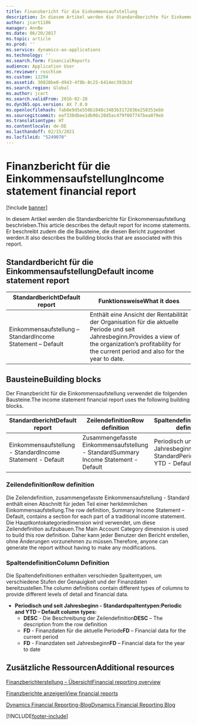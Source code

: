 ```yaml
---
title: Finanzbericht für die Einkommensaufstellung
description: In diesem Artikel werden die Standardberichte für Einkommensaufstellung beschrieben. Er beschreibt zudem die die Bausteine, die diesen Bericht zugeordnet werden.
author: jcart1106
manager: AnnBe
ms.date: 06/20/2017
ms.topic: article
ms.prod: ''
ms.service: dynamics-ax-applications
ms.technology: ''
ms.search.form: FinancialReports
audience: Application User
ms.reviewer: roschlom
ms.custom: 12294
ms.assetid: 30820be0-d943-4f8b-8c25-6414ec393b3d
ms.search.region: Global
ms.author: jcart
ms.search.validFrom: 2016-02-28
ms.dyn365.ops.version: AX 7.0.0
ms.openlocfilehash: fab0e9d5e550b1848c3483b3172836e258353ebb
ms.sourcegitcommit: eaf330dbee1db96c20d5ac479f007747bea079eb
ms.translationtype: HT
ms.contentlocale: de-DE
ms.lasthandoff: 02/15/2021
ms.locfileid: "5249070"
---
```

# <a name="income-statement-financial-report"></a><span data-ttu-id="5242c-104">Finanzbericht für die Einkommensaufstellung</span><span class="sxs-lookup"><span data-stu-id="5242c-104">Income statement financial report</span></span>

[!include [banner](../includes/banner.md)]

<span data-ttu-id="5242c-105">In diesem Artikel werden die Standardberichte für Einkommensaufstellung beschrieben.</span><span class="sxs-lookup"><span data-stu-id="5242c-105">This article describes the default report for income statements.</span></span> <span data-ttu-id="5242c-106">Er beschreibt zudem die die Bausteine, die diesen Bericht zugeordnet werden.</span><span class="sxs-lookup"><span data-stu-id="5242c-106">It also describes the building blocks that are associated with this report.</span></span> 

<a name="default-income-statement-report"></a><span data-ttu-id="5242c-107">Standardbericht für die Einkommensaufstellung</span><span class="sxs-lookup"><span data-stu-id="5242c-107">Default income statement report</span></span>
-------------------------------

| <span data-ttu-id="5242c-108">Standardbericht</span><span class="sxs-lookup"><span data-stu-id="5242c-108">Default report</span></span>             | <span data-ttu-id="5242c-109">Funktionsweise</span><span class="sxs-lookup"><span data-stu-id="5242c-109">What it does</span></span>                                                                                              |
|----------------------------|-----------------------------------------------------------------------------------------------------------|
| <span data-ttu-id="5242c-110">Einkommensaufstellung – Standard</span><span class="sxs-lookup"><span data-stu-id="5242c-110">Income Statement – Default</span></span> | <span data-ttu-id="5242c-111">Enthält eine Ansicht der Rentabilität der Organisation für die aktuelle Periode und seit Jahresbeginn.</span><span class="sxs-lookup"><span data-stu-id="5242c-111">Provides a view of the organization’s profitability for the current period and also for the year to date.</span></span> |

## <a name="building-blocks"></a><span data-ttu-id="5242c-112">Bausteine</span><span class="sxs-lookup"><span data-stu-id="5242c-112">Building blocks</span></span>
<span data-ttu-id="5242c-113">Der Finanzbericht für die Einkommensaufstellung verwendet die folgenden Bausteine.</span><span class="sxs-lookup"><span data-stu-id="5242c-113">The income statement financial report uses the following building blocks.</span></span>

| <span data-ttu-id="5242c-114">Standardbericht</span><span class="sxs-lookup"><span data-stu-id="5242c-114">Default report</span></span>             | <span data-ttu-id="5242c-115">Zeilendefinition</span><span class="sxs-lookup"><span data-stu-id="5242c-115">Row definition</span></span>                     | <span data-ttu-id="5242c-116">Spaltendefinition</span><span class="sxs-lookup"><span data-stu-id="5242c-116">Column definition</span></span>          |
|----------------------------|------------------------------------|----------------------------|
| <span data-ttu-id="5242c-117">Einkommensaufstellung - Standard</span><span class="sxs-lookup"><span data-stu-id="5242c-117">Income Statement - Default</span></span> | <span data-ttu-id="5242c-118">Zusammengefasste Einkommensaufstellung - Standard</span><span class="sxs-lookup"><span data-stu-id="5242c-118">Summary Income Statement - Default</span></span> | <span data-ttu-id="5242c-119">Periodisch und seit Jahresbeginn - Standard</span><span class="sxs-lookup"><span data-stu-id="5242c-119">Periodic and YTD - Default</span></span> |

### <a name="row-definition"></a><span data-ttu-id="5242c-120">Zeilendefinition</span><span class="sxs-lookup"><span data-stu-id="5242c-120">Row definition</span></span>

<span data-ttu-id="5242c-121">Die Zeilendefinition, zusammengefasste Einkommensaufstellung - Standard enthält einen Abschnitt für jeden Teil einer herkömmlichen Einkommensaufstellung.</span><span class="sxs-lookup"><span data-stu-id="5242c-121">The row definition, Summary Income Statement – Default, contains a section for each part of a traditional income statement.</span></span> <span data-ttu-id="5242c-122">Die Hauptkontokategoriedimension wird verwendet, um diese Zeilendefinition aufzubauen.</span><span class="sxs-lookup"><span data-stu-id="5242c-122">The Main Account Category dimension is used to build this row definition.</span></span> <span data-ttu-id="5242c-123">Daher kann jeder Benutzer den Bericht erstellen, ohne Änderungen vorzunehmen zu müssen.</span><span class="sxs-lookup"><span data-stu-id="5242c-123">Therefore, anyone can generate the report without having to make any modifications.</span></span>

### <a name="column-definition"></a><span data-ttu-id="5242c-124">Spaltendefinition</span><span class="sxs-lookup"><span data-stu-id="5242c-124">Column Definition</span></span>

<span data-ttu-id="5242c-125">Die Spaltendefinitionen enthalten verschieden Spaltentypen, um verschiedene Stufen der Genauigkeit und der Finanzdaten bereitzustellen.</span><span class="sxs-lookup"><span data-stu-id="5242c-125">The column definitions contain different types of columns to provide different levels of detail and financial data.</span></span>

-   <span data-ttu-id="5242c-126">**Periodisch und seit Jahresbeginn - Standardspaltentypen:**</span><span class="sxs-lookup"><span data-stu-id="5242c-126">**Periodic and YTD – Default column types:**</span></span>
    -   <span data-ttu-id="5242c-127">**DESC** - Die Beschreibung der Zeilendefinition</span><span class="sxs-lookup"><span data-stu-id="5242c-127">**DESC** – The description from the row definition</span></span>
    -   <span data-ttu-id="5242c-128">**FD** - Finanzdaten für die aktuelle Periode</span><span class="sxs-lookup"><span data-stu-id="5242c-128">**FD** – Financial data for the current period</span></span>
    -   <span data-ttu-id="5242c-129">**FD** - Finanzdaten seit Jahresbeginn</span><span class="sxs-lookup"><span data-stu-id="5242c-129">**FD** – Financial data for the year to date</span></span>



<a name="additional-resources"></a><span data-ttu-id="5242c-130">Zusätzliche Ressourcen</span><span class="sxs-lookup"><span data-stu-id="5242c-130">Additional resources</span></span>
--------

[<span data-ttu-id="5242c-131">Finanzberichterstellung – Übersicht</span><span class="sxs-lookup"><span data-stu-id="5242c-131">Financial reporting overview</span></span>](financial-reporting-getting-started.md)

[<span data-ttu-id="5242c-132">Finanzberichte anzeigen</span><span class="sxs-lookup"><span data-stu-id="5242c-132">View financial reports</span></span>](view-financial-reports.md)

[<span data-ttu-id="5242c-133">Dynamics Financial Reporting-Blog</span><span class="sxs-lookup"><span data-stu-id="5242c-133">Dynamics Financial Reporting Blog</span></span>](https://community.dynamics.com/365/financeandoperations/b/dynamics-365-finance-blog)





[!INCLUDE[footer-include](../../includes/footer-banner.md)]